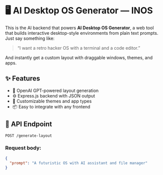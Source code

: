 # 🖥️ AI Desktop OS Generator — INOS

This is the AI backend that powers **AI Desktop OS Generator**, a web tool that builds interactive desktop-style environments from plain text prompts. Just say something like:

> “I want a retro hacker OS with a terminal and a code editor.”

And instantly get a custom layout with draggable windows, themes, and apps.

## ✨ Features

- 🔗 OpenAI GPT-powered layout generation
- ⚙️ Express.js backend with JSON output
- 🌈 Customizable themes and app types
- 📦 Easy to integrate with any frontend

## 🚀 API Endpoint

`POST /generate-layout`

### Request body:
```json
{
  "prompt": "A futuristic OS with AI assistant and file manager"
}
